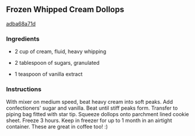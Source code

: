 ## Frozen Whipped Cream Dollops

[adba68a71d](https://cookpad.com/us/recipes/334316-frozen-whipped-cream-dollops)

### Ingredients

 - 2 cup of cream, fluid, heavy whipping

 - 2 tablespoon of sugars, granulated

 - 1 teaspoon of vanilla extract

### Instructions

With mixer on medium speed, beat heavy cream into soft peaks. Add confectioners' sugar and vanilla. Beat until stiff peaks form. Transfer to piping bag fitted with star tip. Squeeze dollops onto parchment lined cookie sheet. Freeze 3 hours. Keep in freezer for up to 1 month in an airtight container. These are great in coffee too! :)